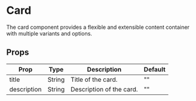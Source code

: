# Card

The card component provides a flexible and extensible content container with multiple variants and options.

## Props

| Prop | Type | Description | Default  |
|---|---|---|---|
| title | String | Title of the card. | "" |
| description | String | Description of the card. | "" |
